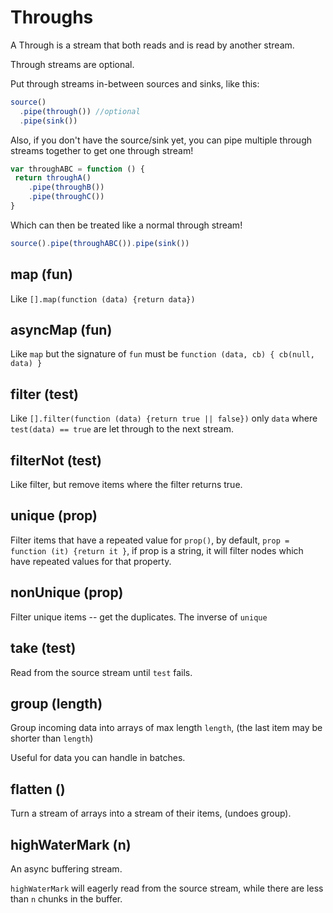 # Throughs

A Through is a stream that both reads and is read by
another stream.

Through streams are optional.

Put through streams in-between sources and sinks,
like this:

```js
source()
  .pipe(through()) //optional
  .pipe(sink())
```

Also, if you don't have the source/sink yet,
you can pipe multiple through streams together
to get one through stream!

```js
var throughABC = function () {
 return throughA()
    .pipe(throughB())
    .pipe(throughC())
}
```

Which can then be treated like a normal through stream!

```js
source().pipe(throughABC()).pipe(sink())
```

## map (fun)

Like `[].map(function (data) {return data})`

## asyncMap (fun)

Like `map` but the signature of `fun` must be
`function (data, cb) { cb(null, data) }`

## filter (test)

Like `[].filter(function (data) {return true || false})`
only `data` where `test(data) == true` are let through
to the next stream.


## filterNot (test)

Like filter, but remove items where the filter returns true.

## unique (prop)

Filter items that have a repeated value for `prop()`,
by default, `prop = function (it) {return it }`, if prop is a string,
it will filter nodes which have repeated values for that property.

## nonUnique (prop)

Filter unique items -- get the duplicates.
The inverse of `unique`

## take (test)

Read from the source stream until `test` fails.

## group (length)

Group incoming data into arrays of max length `length`,
(the last item may be shorter than `length`)

Useful for data you can handle in batches.

## flatten ()

Turn a stream of arrays into a stream of their items, (undoes group).

## highWaterMark (n)

An async buffering stream.

`highWaterMark` will eagerly read from the source stream,
while there are less than `n` chunks in the buffer.


